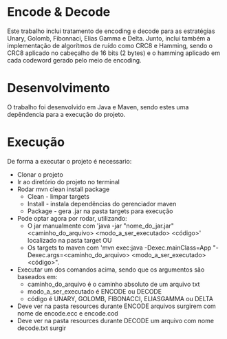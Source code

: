 # Encode & Decode 
Este trabalho inclui tratamento de encoding e decode para as  estratégias Unary, Golomb, Fibonnaci, Elias Gamma e Delta. Junto, inclui também a implementação de algorítmos de ruído como CRC8 e Hamming, sendo o CRC8 aplicado no cabeçalho de 16 bits (2 bytes) e o hamming aplicado em cada codeword gerado pelo meio de encoding.

# Desenvolvimento
O trabalho foi desenvolvido em Java e Maven, sendo estes uma depêndencia para a execução do projeto.

# Execução
De forma a executar o projeto é necessario:
* Clonar o projeto
* Ir ao diretório do projeto no terminal
* Rodar mvn clean install package 
   * Clean - limpar targets
   * Install - instala dependências do gerenciador maven
   * Package - gera .jar na pasta targets para execução
* Pode optar agora por rodar, utilizando:
   * O jar manualmente com 'java -jar "nome_do_jar.jar" <caminho_do_arquivo> <modo_a_ser_executado> <código>' localizado na pasta target OU
   * Os targets to maven com 'mvn exec:java -Dexec.mainClass=App "-Dexec.args=<caminho_do_arquivo> <modo_a_ser_executado> <código>".
* Executar um dos comandos acima, sendo que os argumentos são baseados em:
   * caminho_do_arquivo é o caminho absoluto de um arquivo txt
   * modo_a_ser_executado é ENCODE ou DECODE
   * código é UNARY, GOLOMB, FIBONACCI, ELIASGAMMA ou DELTA
* Deve ver na pasta resources durante ENCODE arquivos surgirem com nome de encode.ecc e encode.cod
* Deve ver na pasta resources durante DECODE um arquivo com nome decode.txt surgir
